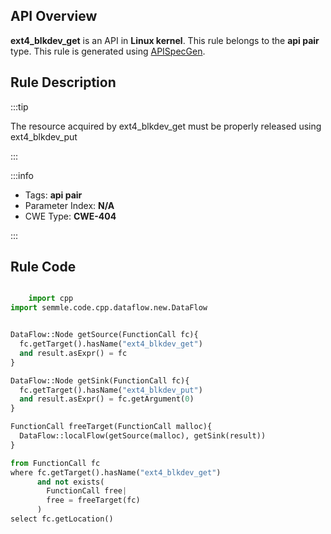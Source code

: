 ---
---


## API Overview
**ext4_blkdev_get** is an API in **Linux kernel**. This rule belongs to the **api pair** type. This rule is generated using [APISpecGen](../../tools/APISpecGen).
## Rule Description

:::tip

The resource acquired by ext4_blkdev_get must be properly released using ext4_blkdev_put

:::

:::info

- Tags: **api pair**
- Parameter Index: **N/A**
- CWE Type: **CWE-404**

:::

## Rule Code
```python

    import cpp
import semmle.code.cpp.dataflow.new.DataFlow


DataFlow::Node getSource(FunctionCall fc){
  fc.getTarget().hasName("ext4_blkdev_get")
  and result.asExpr() = fc
}

DataFlow::Node getSink(FunctionCall fc){
  fc.getTarget().hasName("ext4_blkdev_put")
  and result.asExpr() = fc.getArgument(0)
}

FunctionCall freeTarget(FunctionCall malloc){
  DataFlow::localFlow(getSource(malloc), getSink(result))
}

from FunctionCall fc
where fc.getTarget().hasName("ext4_blkdev_get")
      and not exists(
        FunctionCall free| 
        free = freeTarget(fc)
      )
select fc.getLocation()

    
```